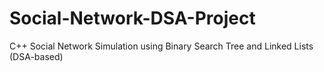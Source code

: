 # Social-Network-DSA-Project
C++ Social Network Simulation using Binary Search Tree and Linked Lists (DSA-based)

